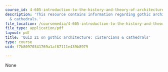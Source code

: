 ```yaml
---
course_id: 4-605-introduction-to-the-history-and-theory-of-architecture-spring-2012
description: 'This resource contains information regarding gothic architecture: cistercians
  & cathedrals.'
file_location: /coursemedia/4-605-introduction-to-the-history-and-theory-of-architecture-spring-2012/f7b80970341769a1af87111e439b8979_MIT4_605S12_quiz21.pdf
file_type: application/pdf
layout: pdf
title: 'Quiz 21 on gothic architecture: cistercians & cathedrals'
type: course
uid: f7b80970341769a1af87111e439b8979

---
```

None